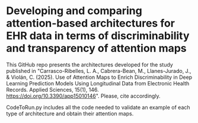 # Developing and comparing attention-based architectures for EHR data in terms of discriminability and transparency of attention maps

This GitHub repo presents the architectures developed for the study published in "Carrasco-Ribelles, L. A., Cabrera-Bean, M., Llanes-Jurado, J., & Violán, C. (2025). Use of Attention Maps to Enrich Discriminability in Deep Learning Prediction Models Using Longitudinal Data from Electronic Health Records. Applied Sciences, 15(1), 146. https://doi.org/10.3390/app15010146". Please, cite accordingly.

CodeToRun.py includes all the code needed to validate an example of each type of architecture and obtain their attention maps. 
